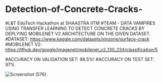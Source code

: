 # Detection-of-Concrete-Cracks-

#L&T EduTech Hackathon at SHAASTRA IITM
#TEAM - DATA VAMPIRES
USING TRANSFER LEARNING TO DETECT CONCRETE CRACKS BY DEPLYING MOBILENET V2 ARCHITECTURE ON THE GIVEN DATASET.
#DATASET: 
https://www.kaggle.com/datasets/xinzone/surface-crack 
#MOBILENET V2:  
https://tfhub.dev/google/imagenet/mobilenet_v2_130_224/classification/5

#ACCURACY ON VALIDATION SET: 98.5%!
#ACCURACY ON TEST SET: 97%



![Screenshot (576)](https://user-images.githubusercontent.com/118126264/212912421-40875194-811a-4e5b-be74-679aeeb267bc.png)

